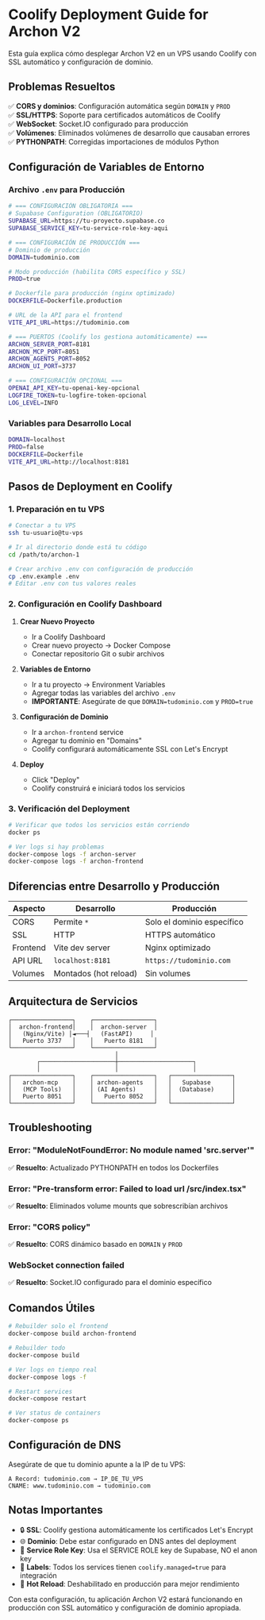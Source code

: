 # Coolify Deployment Guide for Archon V2

Esta guía explica cómo desplegar Archon V2 en un VPS usando Coolify con SSL automático y configuración de dominio.

## Problemas Resueltos

✅ **CORS y dominios**: Configuración automática según `DOMAIN` y `PROD`  
✅ **SSL/HTTPS**: Soporte para certificados automáticos de Coolify  
✅ **WebSocket**: Socket.IO configurado para producción  
✅ **Volúmenes**: Eliminados volúmenes de desarrollo que causaban errores  
✅ **PYTHONPATH**: Corregidas importaciones de módulos Python  

## Configuración de Variables de Entorno

### Archivo `.env` para Producción

```bash
# === CONFIGURACIÓN OBLIGATORIA ===
# Supabase Configuration (OBLIGATORIO)
SUPABASE_URL=https://tu-proyecto.supabase.co
SUPABASE_SERVICE_KEY=tu-service-role-key-aqui

# === CONFIGURACIÓN DE PRODUCCIÓN ===
# Dominio de producción
DOMAIN=tudominio.com

# Modo producción (habilita CORS específico y SSL)
PROD=true

# Dockerfile para producción (nginx optimizado)
DOCKERFILE=Dockerfile.production

# URL de la API para el frontend
VITE_API_URL=https://tudominio.com

# === PUERTOS (Coolify los gestiona automáticamente) ===
ARCHON_SERVER_PORT=8181
ARCHON_MCP_PORT=8051
ARCHON_AGENTS_PORT=8052
ARCHON_UI_PORT=3737

# === CONFIGURACIÓN OPCIONAL ===
OPENAI_API_KEY=tu-openai-key-opcional
LOGFIRE_TOKEN=tu-logfire-token-opcional
LOG_LEVEL=INFO
```

### Variables para Desarrollo Local

```bash
DOMAIN=localhost
PROD=false
DOCKERFILE=Dockerfile
VITE_API_URL=http://localhost:8181
```

## Pasos de Deployment en Coolify

### 1. Preparación en tu VPS

```bash
# Conectar a tu VPS
ssh tu-usuario@tu-vps

# Ir al directorio donde está tu código
cd /path/to/archon-1

# Crear archivo .env con configuración de producción
cp .env.example .env
# Editar .env con tus valores reales
```

### 2. Configuración en Coolify Dashboard

1. **Crear Nuevo Proyecto**
   - Ir a Coolify Dashboard
   - Crear nuevo proyecto → Docker Compose
   - Conectar repositorio Git o subir archivos

2. **Variables de Entorno**
   - Ir a tu proyecto → Environment Variables
   - Agregar todas las variables del archivo `.env`
   - **IMPORTANTE**: Asegúrate de que `DOMAIN=tudominio.com` y `PROD=true`

3. **Configuración de Dominio**
   - Ir a `archon-frontend` service
   - Agregar tu dominio en "Domains"
   - Coolify configurará automáticamente SSL con Let's Encrypt

4. **Deploy**
   - Click "Deploy"
   - Coolify construirá e iniciará todos los servicios

### 3. Verificación del Deployment

```bash
# Verificar que todos los servicios están corriendo
docker ps

# Ver logs si hay problemas
docker-compose logs -f archon-server
docker-compose logs -f archon-frontend
```

## Diferencias entre Desarrollo y Producción

| Aspecto | Desarrollo | Producción |
|---------|------------|------------|
| CORS | Permite `*` | Solo el dominio específico |
| SSL | HTTP | HTTPS automático |
| Frontend | Vite dev server | Nginx optimizado |
| API URL | `localhost:8181` | `https://tudominio.com` |
| Volumes | Montados (hot reload) | Sin volumes |

## Arquitectura de Servicios

```
┌─────────────────┐    ┌─────────────────┐
│  archon-frontend│    │  archon-server  │
│   (Nginx/Vite) │◄───┤   (FastAPI)     │
│   Puerto 3737   │    │   Puerto 8181   │
└─────────────────┘    └─────────────────┘
                              │
        ┌─────────────────────┼─────────────────────┐
        │                     │                     │
┌─────────────────┐    ┌─────────────────┐   ┌─────────────────┐
│   archon-mcp    │    │ archon-agents   │   │   Supabase      │
│   (MCP Tools)   │    │ (AI Agents)     │   │  (Database)     │
│   Puerto 8051   │    │   Puerto 8052   │   │                 │
└─────────────────┘    └─────────────────┘   └─────────────────┘
```

## Troubleshooting

### Error: "ModuleNotFoundError: No module named 'src.server'"
✅ **Resuelto**: Actualizado PYTHONPATH en todos los Dockerfiles

### Error: "Pre-transform error: Failed to load url /src/index.tsx"
✅ **Resuelto**: Eliminados volume mounts que sobrescribían archivos

### Error: "CORS policy"
✅ **Resuelto**: CORS dinámico basado en `DOMAIN` y `PROD`

### WebSocket connection failed
✅ **Resuelto**: Socket.IO configurado para el dominio específico

## Comandos Útiles

```bash
# Rebuilder solo el frontend
docker-compose build archon-frontend

# Rebuilder todo
docker-compose build

# Ver logs en tiempo real
docker-compose logs -f

# Restart services
docker-compose restart

# Ver status de containers
docker-compose ps
```

## Configuración de DNS

Asegúrate de que tu dominio apunte a la IP de tu VPS:

```
A Record: tudominio.com → IP_DE_TU_VPS
CNAME: www.tudominio.com → tudominio.com
```

## Notas Importantes

- 🔒 **SSL**: Coolify gestiona automáticamente los certificados Let's Encrypt
- 🌐 **Dominio**: Debe estar configurado en DNS antes del deployment
- 🔑 **Service Role Key**: Usa el SERVICE ROLE key de Supabase, NO el anon key
- 📝 **Labels**: Todos los services tienen `coolify.managed=true` para integración
- 🚀 **Hot Reload**: Deshabilitado en producción para mejor rendimiento

Con esta configuración, tu aplicación Archon V2 estará funcionando en producción con SSL automático y configuración de dominio apropiada.